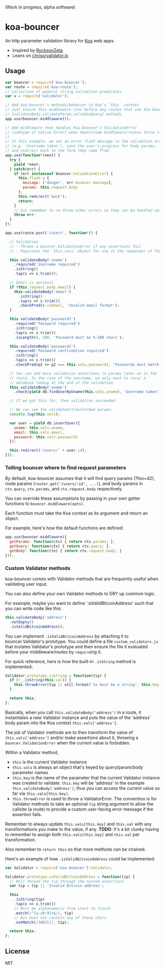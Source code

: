 (Work in progress, alpha software)

# koa-bouncer

An http parameter validation library for [Koa](http://koajs.com) web apps.

- Inspired by [RocksonZeta](https://github.com/RocksonZeta/koa-validate)
- Leans on [chriso/validator.js](https://github.com/chriso/validator.js)

## Usage

``` javascript
var bouncer = require('koa-bouncer');
var route = require('koa-route');
// collection of general string validation predicates
var v = require('validator');

// Add koa-bouncer's methods/behavior to Koa's `this` context
// Just ensure this middleware runs before any routes that use koa-bouncer's
// {validateBody,validateParam,validateQuery} methods.
app.use(bouncer.middleware());

// Add middleware that handles koa-bouncer's ValidationError
// (subtype of native Error) when downstream middleware/routes throw it.
//
// In this example, we set an error flash message to the validation error
// (e.g. 'Username taken'), save the user's progress for body params,
// and redirect back to the form they came from.
app.use(function*(next) {
  try {
    yield *next;
  } catch(err) {
    if (err instanceof bouncer.ValidationError) {
      this.flash = {
        message: ['danger', err.bouncer.message],
        params: this.request.body
      };
      this.redirect('back');
      return;
    }
    // but remember to re-throw other errors so they can be handled upstream
    throw err;
  }
});

app.use(route.post('/users', function*() {

  // Validation
  // - Throws a bouncer.ValidationError if any assertions fail
  // - Populates the `this.vals` object for use in the remainder of the route

  this.validateBody('uname')
    .required('Username required')
    .isString()
    .tap(s => s.trim());

  // Email is optional
  if (this.request.body.email) {
    this.validateBody('email')
      .isString()
      .tap(s => s.trim())
      .checkPred(v.isEmail, 'Invalid email format');
  }

  this.validateBody('password1')
    .required('Password required')
    .isString()
    .tap(s => s.trim())
    .isLength(6, 100, 'Password must be 6-100 chars');

  this.validateBody('password2')
    .required('Password confirmation required')
    .isString()
    .tap(s => s.trim())
    .checkPred(p2 => p2 === this.vals.password1, 'Passwords must match');

  // You can add more validation assertions to params later on in the
  // route. In the case of the username, we only want to incur a
  // database lookup at the end of the validation.
  this.validateBody('uname')
    .check(yield db.findUserByUname(this.vals.uname), 'Username taken');

  // If we got this far, then validation succeeded.

  // We can see the validated/transformed params:
  console.log(this.vals);

  var user = yield db.insertUser({
    uname: this.vals.uname,
    email: this.vals.email,
    password: this.vals.password1
  });

  this.redirect('/users/' + user.id);
}));
```

### Telling bouncer where to find request parameters

By default, koa-bouncer assumes that it will find query params (?foo=42),
route params (`router.get('/users/:id', ...)`), and body params in
`ctx.query`, `ctx.params`, and `ctx.request.body` respectively.

You can override these assumptions by passing in your own getter functions
to `bouncer.middleware(opts)`.

Each function must take the Koa context as its argument and return an object.

For example, here's how the default functions are defined:

``` javascript
app.use(bouncer.middleware({
  getParams: function(ctx) { return ctx.params; },
  getQuery: function(ctx) { return ctx.query; },
  getBody: function(ctx) { return ctx.request.body; }
}));
```

### Custom Validator methods

koa-bouncer comes with Validator methods that are frequently useful when
validating user input.

You can also define your own Validator methods to DRY up common logic.

For example, maybe you want to define '.isValidBitcoinAddress' such that
you can write code like this:

``` javascript
this.validateBody('address')
  .notEmpty()
  .isValidBitcoinAddress();
```

You can implement `.isValidBitcoinAddress` by attaching it to
bouncer.Validator's prototype. You could define a file `custom_validators.js`
that mutates Validator's prototype and then ensure the file it evaluated
before your middleware/routes by `require`ing it.

For quick reference, here is how the built-in `.isString` method is
implemented:

``` javascript
Validator.prototype.isString = function(tip) {
  if (!_.isString(this.val)) {
    this.throwError(tip || util.format('%s must be a string', this.key));
  }

  return this;
};
```

Basically, when you call `this.validateBody('address')` in a route,
it instantiates a new Validator instance and puts the value of the
'address' body param into the Koa context `this.vals['address']`.

The job of Validator methods are to then transform the value of
`this.vals['address']` and/or make assertions about it, throwing a
`bouncer.ValidationError` when the current value is forbidden.

Within a Validator method,

- `this` is the current Validator instance
- `this.vals` is always an object that's keyed by query/param/body parameter
names
- `this.key` is the name of the parameter that the current Validator
instance was created to validate. `this.key` will be 'address' in the
example `this.validateBody('address')`, thus you can access the current
value so far via `this.vals[this.key]`.
- `this.throwError` is used to throw a ValidatorError. The convention is for
Validator methods to take an optional `tip` string argument to allow
the callsite (a route) to provide a custom user-facing error message
if the assertion fails.

Remember to always update `this.vals[this.key]` and `this.val` with any
transformations you make to the value, if any. **TODO**: It's a bit clunky
having to remember to assign both `this.vals[this.key]` and `this.val` 
per transformation.

Also remember to `return this` so that more methods can be chained.

Here's an example of how `.isValidBitcoinAddress` could be implemented:

``` javascript
var Validator = require('koa-bouncer').Validator;

Validator.prototype.isValidBitcoinAddress = function(tip) {
  // Will thread the tip through the nested assertions
  var tip = tip || 'Invalid Bitcoin address';

  this
    .isString(tip)
    .tap(s => s.trim())
    // Must be alphanumeric from start to finish
    .match(/^[a-z0-9]+$/i, tip)
    // But must not contain any of these chars
    .notMatch(/[0O1l]/, tip);

  return this;
};
```

## License

MIT
